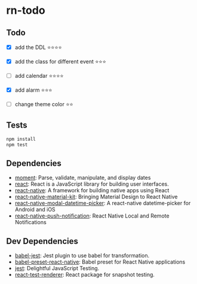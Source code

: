 # rn-todo
## Todo 
- [x] add the DDL :star::star::star::star:
- [x] add the class for different event :star::star::star:
- [ ] add calendar :star::star::star::star:
- [x] add alarm :star::star::star:
- [ ] change theme color :star::star:





## Tests

```sh
npm install
npm test
```

## Dependencies

- [moment](https://github.com/moment/moment): Parse, validate, manipulate, and display dates
- [react](): React is a JavaScript library for building user interfaces.
- [react-native](https://github.com/facebook/react-native): A framework for building native apps using React
- [react-native-material-kit](https://github.com/xinthink/react-native-material-kit): Bringing Material Design to React Native
- [react-native-modal-datetime-picker](https://github.com/mmazzarolo/react-native-modal-datetime-picker): A react-native datetime-picker for Android and iOS
- [react-native-push-notification](git+ssh://git@github.com:zo0r/react-native-push-notification.git): React Native Local and Remote Notifications

## Dev Dependencies

- [babel-jest](https://github.com/facebook/jest): Jest plugin to use babel for transformation.
- [babel-preset-react-native](): Babel preset for React Native applications
- [jest](https://github.com/facebook/jest): Delightful JavaScript Testing.
- [react-test-renderer](): React package for snapshot testing.


